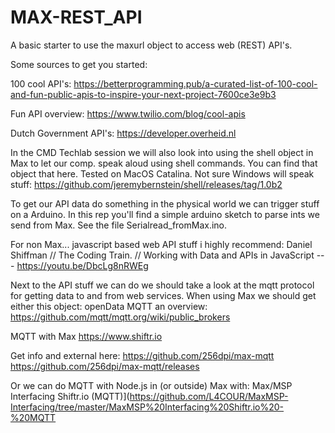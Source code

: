 # MAX-REST_API

A basic starter to use the maxurl object to access web (REST) API's.

Some sources to get you started:

100 cool API's:
https://betterprogramming.pub/a-curated-list-of-100-cool-and-fun-public-apis-to-inspire-your-next-project-7600ce3e9b3

Fun API overview:
https://www.twilio.com/blog/cool-apis

Dutch Government API's:
https://developer.overheid.nl

In the CMD Techlab session we will also look into using the shell object in Max to let our comp. speak aloud using shell commands. You can find that object that here. Tested on MacOS Catalina. Not sure Windows will speak stuff:
https://github.com/jeremybernstein/shell/releases/tag/1.0b2

To get our API data do something in the physical world we can trigger stuff on a Arduino. 
In this rep you'll find a simple arduino sketch to parse ints we send from Max.
See the file Serialread_fromMax.ino.


For non Max... javascript based web API stuff i highly recommend:
Daniel Shiffman // The Coding Train. // Working with Data and APIs in JavaScript --- https://youtu.be/DbcLg8nRWEg
 
Next to the API stuff we can do we should take a look at the mqtt protocol for getting data to and from web services.
When using Max we should get either this object:
openData MQTT an overview:
https://github.com/mqtt/mqtt.org/wiki/public_brokers

MQTT with Max
https://www.shiftr.io

Get info and external here: 
https://github.com/256dpi/max-mqtt
https://github.com/256dpi/max-mqtt/releases

Or we can do MQTT with Node.js in (or outside) Max with:
Max/MSP Interfacing Shiftr.io (MQTT)](https://github.com/L4COUR/MaxMSP-Interfacing/tree/master/MaxMSP%20Interfacing%20Shiftr.io%20-%20MQTT

